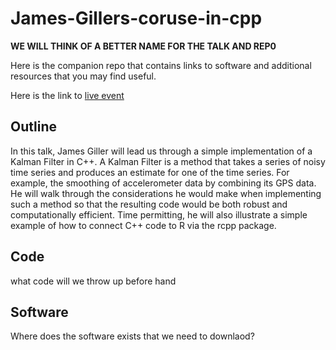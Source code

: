 # James-Gillers-coruse-in-cpp

__WE WILL THINK OF A BETTER NAME FOR THE TALK AND REP0__

Here is the companion repo that contains links to software and additional resources that you may find useful.

Here is the link to [live event]()

## Outline

In this talk, James Giller will lead us through a simple implementation of a Kalman Filter in C++. A Kalman Filter is a method that takes a series of noisy time series and produces an estimate for one of the time series. For example, the smoothing of accelerometer data by combining its GPS data. He will walk through the considerations he would make when implementing such a method so that the resulting code would be both robust and computationally efficient. Time permitting, he will also illustrate a simple example of how to connect C++ code to R via the rcpp package. 

## Code

what code will we throw up before hand

## Software

Where does the software exists that we need to downlaod?

